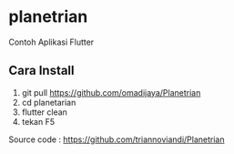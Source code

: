 # planetrian

Contoh Aplikasi Flutter

## Cara Install
1. git pull https://github.com/omadijaya/Planetrian
2. cd planetarian
3. flutter clean
4. tekan F5

Source code : https://github.com/triannoviandi/Planetrian
